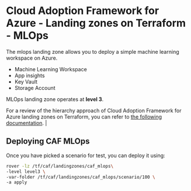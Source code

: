 # Cloud Adoption Framework for Azure - Landing zones on Terraform - MLOps

The mlops landing zone allows you to deploy a simple machine learning workspace on Azure.

* Machine Learning Workspace
* App insights
* Key Vault
* Storage Account

MLOps landing zone operates at **level 3**.

For a review of the hierarchy approach of Cloud Adoption Framework for Azure landing zones on Terraform, you can refer to [the following documentation](../../documentation/code_architecture/hierarchy.md).
                                              |

## Deploying CAF MLOps

Once you have picked a scenario for test, you can deploy it using:

```bash
rover -lz /tf/caf/landingzones/caf_mlops\
-level level3 \
-var-folder /tf/caf/landingzones/caf_mlops/scenario/100 \
-a apply
```

